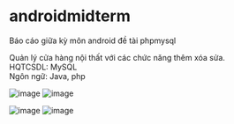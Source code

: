 # androidmidterm
Báo cáo giữa kỳ môn android đề tài phpmysql

Quản lý cửa hàng nội thất với các chức năng thêm xóa sửa.
<br>HQTCSDL: MySQL
<br>Ngôn ngữ: Java, php


![image](https://user-images.githubusercontent.com/99135582/211457778-a5a6ef17-ada9-4fff-860c-096dded65693.png)   ![image](https://user-images.githubusercontent.com/99135582/211457829-4fe2cf06-969c-4ce5-a1f4-b983879a9e16.png)

![image](https://user-images.githubusercontent.com/99135582/211457842-03a8bdbd-e450-4308-a729-6ef88d399d7c.png)   ![image](https://user-images.githubusercontent.com/99135582/211457869-0e9e9e6d-f5cd-4f68-b100-dde712d93461.png)


